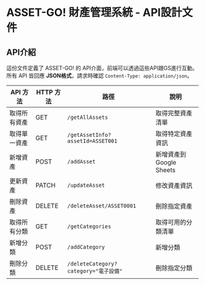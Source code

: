 # ASSET-GO! 財產管理系統 - API設計文件

## **API介紹**
這份文件定義了 ASSET-GO! 的 API介面，前端可以透過這些API跟GS進行互動。
所有 API 皆回應 **JSON格式**，請求時確認 `Content-Type: application/json`。

| API 方法 | HTTP 方法 | 路徑 | 說明 |
|----------|----------|------|------|
| 取得所有資產 | GET | `/getAllAssets` | 取得完整資產清單 |
| 取得單一資產 | GET | `/getAssetInfo?assetId=ASSET001` | 取得特定資產資訊 |
| 新增資產 | POST | `/addAsset` | 新增資產到Google Sheets |
| 更新資產 | PATCH | `/updateAsset` | 修改資產資訊 |
| 刪除資產 | DELETE | `/deleteAsset/ASSET0001` | 刪除指定資產 | 
| 取得所有分類 | GET | `/getCategories` | 取得可用的分類清單 |
| 新增分類 | POST | `/addCategory` | 新增分類 |
| 刪除分類 | DELETE | `/deleteCategory?category="電子設備"` | 刪除指定分類 |
